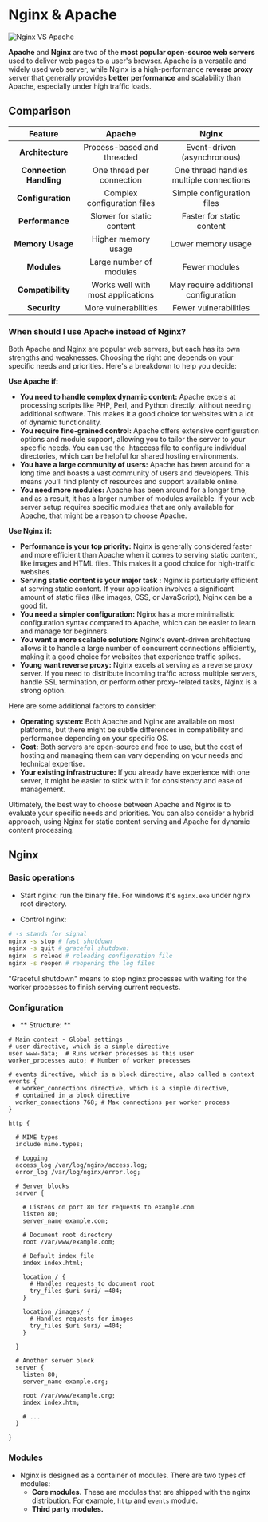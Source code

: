 # Nginx & Apache

![Nginx VS Apache](/images/nvsa.webp)


**Apache** and **Nginx** are two of the **most popular open-source web servers** used to deliver web pages to a user's browser. Apache is a versatile and widely used web server, while Nginx is a high-performance **reverse proxy** server that generally provides **better performance** and scalability than Apache, especially under high traffic loads.


## Comparison

| **Feature** | **Apache** | **Nginx** |
|:-------------:|:------------:|:-----------:|
| **Architecture** | Process-based and threaded | Event-driven (asynchronous) |
| **Connection Handling** | One thread per connection | One thread handles multiple connections |
| **Configuration** | Complex configuration files | Simple configuration files |
| **Performance** | Slower for static content | Faster for static content |
| **Memory Usage** | Higher memory usage | Lower memory usage |
| **Modules** | Large number of modules | Fewer modules |
| **Compatibility** | Works well with most applications | May require additional configuration |
| **Security** | More vulnerabilities | Fewer vulnerabilities |

### When should I use Apache instead of Nginx?

Both Apache and Nginx are popular web servers, but each has its own strengths and weaknesses. Choosing the right one depends on your specific needs and priorities. Here's a breakdown to help you decide:

**Use Apache if:**

* **You need to handle complex dynamic content:** Apache excels at processing scripts like PHP, Perl, and Python directly, without needing additional software. This makes it a good choice for websites with a lot of dynamic functionality.
* **You require fine-grained control:** Apache offers extensive configuration options and module support, allowing you to tailor the server to your specific needs. You can use the .htaccess file to configure individual directories, which can be helpful for shared hosting environments.
* **You have a large community of users:** Apache has been around for a long time and boasts a vast community of users and developers. This means you'll find plenty of resources and support available online.
* **You need more modules:** Apache has been around for a longer time, and as a result, it has a larger number of modules available. If your web server setup requires specific modules that are only available for Apache, that might be a reason to choose Apache.

**Use Nginx if:**

* **Performance is your top priority:** Nginx is generally considered faster and more efficient than Apache when it comes to serving static content, like images and HTML files. This makes it a good choice for high-traffic websites.
* **Serving static content is your major task :** Nginx is particularly efficient at serving static content. If your application involves a significant amount of static files (like images, CSS, or JavaScript), Nginx can be a good fit.
* **You need a simpler configuration:** Nginx has a more minimalistic configuration syntax compared to Apache, which can be easier to learn and manage for beginners.
* **You want a more scalable solution:** Nginx's event-driven architecture allows it to handle a large number of concurrent connections efficiently, making it a good choice for websites that experience traffic spikes.
* **Young want reverse proxy:** Nginx excels at serving as a reverse proxy server. If you need to distribute incoming traffic across multiple servers, handle SSL termination, or perform other proxy-related tasks, Nginx is a strong option.

Here are some additional factors to consider:

* **Operating system:** Both Apache and Nginx are available on most platforms, but there might be subtle differences in compatibility and performance depending on your specific OS.
* **Cost:** Both servers are open-source and free to use, but the cost of hosting and managing them can vary depending on your needs and technical expertise.
* **Your existing infrastructure:** If you already have experience with one server, it might be easier to stick with it for consistency and ease of management.

Ultimately, the best way to choose between Apache and Nginx is to evaluate your specific needs and priorities. You can also consider a hybrid approach, using Nginx for static content serving and Apache for dynamic content processing.

## Nginx

### Basic operations

- Start nginx: run the binary file. For windows it's `nginx.exe` under nginx root directory.

- Control nginx:

``` bash
# -s stands for signal
nginx -s stop # fast shutdown
nginx -s quit # graceful shutdown:
nginx -s reload # reloading configuration file
nginx -s reopen # reopening the log files
```

"Graceful shutdown" means to stop nginx processes with waiting for the worker processes to finish serving current requests.

### Configuration

- ** Structure: **

``` nginx
# Main context - Global settings
# user directive, which is a simple directive
user www-data;  # Runs worker processes as this user
worker_processes auto; # Number of worker processes

# events directive, which is a block directive, also called a context
events {
  # worker_connections directive, which is a simple directive, 
  # contained in a block directive
  worker_connections 768; # Max connections per worker process
}

http {

  # MIME types 
  include mime.types;

  # Logging
  access_log /var/log/nginx/access.log;
  error_log /var/log/nginx/error.log;

  # Server blocks
  server {

    # Listens on port 80 for requests to example.com
    listen 80; 
    server_name example.com;

    # Document root directory
    root /var/www/example.com;

    # Default index file
    index index.html;

    location / {
      # Handles requests to document root
      try_files $uri $uri/ =404; 
    }

    location /images/ {
      # Handles requests for images
      try_files $uri $uri/ =404;
    }

  }

  # Another server block
  server {
    listen 80;
    server_name example.org;

    root /var/www/example.org;
    index index.htm;

    # ...
  }

}
```

### Modules

- Nginx is designed as a container of modules. There are two types of modules:
  - **Core modules.** These are modules that are shipped with the nginx distribution. For example, `http` and `events` module.
  - **Third party modules.** 